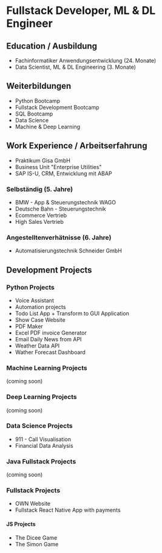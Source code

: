 # Fullstack Developer, ML & DL Engineer 

## Education / Ausbildung
- Fachinformatiker Anwendungsentwicklung (24. Monate)
- Data Scientist, ML & DL Engineering (3. Monate)

## Weiterbildungen
- Python Bootcamp
- Fullstack Development Bootcamp
- SQL Bootcamp
- Data Science
- Machine & Deep Learning
  
## Work Experience / Arbeitserfahrung
- Praktikum Gisa GmbH
- Business Unit "Enterprise Utilities"
- SAP IS-U, CRM, Entwicklung mit ABAP

### Selbständig (5. Jahre)
- BMW - App & Steuerungstechnik WAGO
- Deutsche Bahn - Steuerungstechnik
- Ecommerce Vertrieb 
- High Sales Vertrieb

### Angestelltenverhätnisse (6. Jahre)
- Automatisierungstechnik Schneider GmbH

## Development Projects
### Python Projects
- Voice Assistant
- Automation projects
- Todo List App + Transform to GUI Application
- Show Case Website
- PDF Maker
- Excel PDF invoice Generator
- Email Daily News from API
- Weather Data API
- Wather Forecast Dashboard

### Machine Learning Projects
(coming soon)
### Deep Learning Projects
(coming soon)

### Data Science Projects
- 911 - Call Visualisation
- Financial Data Analysis

### Java Fullstack Projects
(coming soon)

### Fullstack Projects
- OWN Website
- Fullstack React Native App with payments

#### JS Projects 
- The Dicee Game
- The Simon Game
